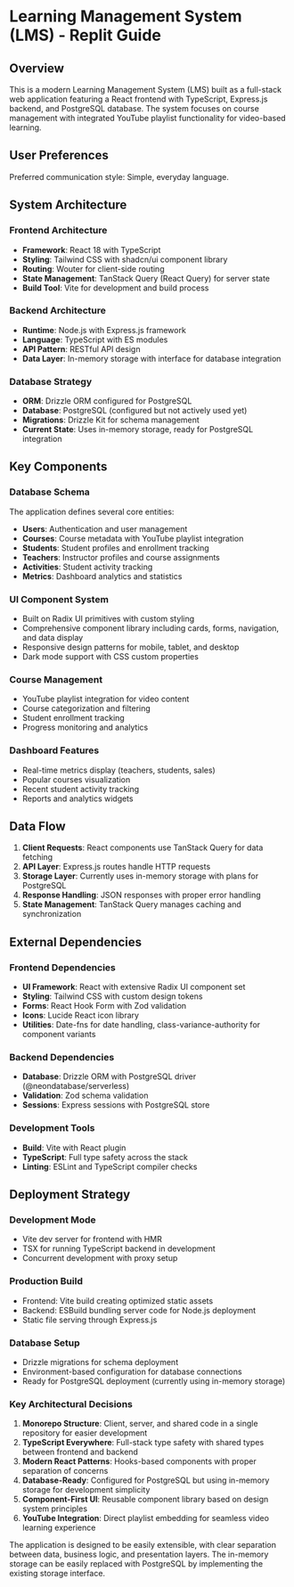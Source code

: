 # Learning Management System (LMS) - Replit Guide

## Overview

This is a modern Learning Management System (LMS) built as a full-stack web application featuring a React frontend with TypeScript, Express.js backend, and PostgreSQL database. The system focuses on course management with integrated YouTube playlist functionality for video-based learning.

## User Preferences

Preferred communication style: Simple, everyday language.

## System Architecture

### Frontend Architecture
- **Framework**: React 18 with TypeScript
- **Styling**: Tailwind CSS with shadcn/ui component library
- **Routing**: Wouter for client-side routing
- **State Management**: TanStack Query (React Query) for server state
- **Build Tool**: Vite for development and build process

### Backend Architecture
- **Runtime**: Node.js with Express.js framework
- **Language**: TypeScript with ES modules
- **API Pattern**: RESTful API design
- **Data Layer**: In-memory storage with interface for database integration

### Database Strategy
- **ORM**: Drizzle ORM configured for PostgreSQL
- **Database**: PostgreSQL (configured but not actively used yet)
- **Migrations**: Drizzle Kit for schema management
- **Current State**: Uses in-memory storage, ready for PostgreSQL integration

## Key Components

### Database Schema
The application defines several core entities:
- **Users**: Authentication and user management
- **Courses**: Course metadata with YouTube playlist integration
- **Students**: Student profiles and enrollment tracking
- **Teachers**: Instructor profiles and course assignments
- **Activities**: Student activity tracking
- **Metrics**: Dashboard analytics and statistics

### UI Component System
- Built on Radix UI primitives with custom styling
- Comprehensive component library including cards, forms, navigation, and data display
- Responsive design patterns for mobile, tablet, and desktop
- Dark mode support with CSS custom properties

### Course Management
- YouTube playlist integration for video content
- Course categorization and filtering
- Student enrollment tracking
- Progress monitoring and analytics

### Dashboard Features
- Real-time metrics display (teachers, students, sales)
- Popular courses visualization
- Recent student activity tracking
- Reports and analytics widgets

## Data Flow

1. **Client Requests**: React components use TanStack Query for data fetching
2. **API Layer**: Express.js routes handle HTTP requests
3. **Storage Layer**: Currently uses in-memory storage with plans for PostgreSQL
4. **Response Handling**: JSON responses with proper error handling
5. **State Management**: TanStack Query manages caching and synchronization

## External Dependencies

### Frontend Dependencies
- **UI Framework**: React with extensive Radix UI component set
- **Styling**: Tailwind CSS with custom design tokens
- **Forms**: React Hook Form with Zod validation
- **Icons**: Lucide React icon library
- **Utilities**: Date-fns for date handling, class-variance-authority for component variants

### Backend Dependencies
- **Database**: Drizzle ORM with PostgreSQL driver (@neondatabase/serverless)
- **Validation**: Zod schema validation
- **Sessions**: Express sessions with PostgreSQL store

### Development Tools
- **Build**: Vite with React plugin
- **TypeScript**: Full type safety across the stack
- **Linting**: ESLint and TypeScript compiler checks

## Deployment Strategy

### Development Mode
- Vite dev server for frontend with HMR
- TSX for running TypeScript backend in development
- Concurrent development with proxy setup

### Production Build
- Frontend: Vite build creating optimized static assets
- Backend: ESBuild bundling server code for Node.js deployment
- Static file serving through Express.js

### Database Setup
- Drizzle migrations for schema deployment
- Environment-based configuration for database connections
- Ready for PostgreSQL deployment (currently using in-memory storage)

### Key Architectural Decisions

1. **Monorepo Structure**: Client, server, and shared code in a single repository for easier development
2. **TypeScript Everywhere**: Full-stack type safety with shared types between frontend and backend
3. **Modern React Patterns**: Hooks-based components with proper separation of concerns
4. **Database-Ready**: Configured for PostgreSQL but using in-memory storage for development simplicity
5. **Component-First UI**: Reusable component library based on design system principles
6. **YouTube Integration**: Direct playlist embedding for seamless video learning experience

The application is designed to be easily extensible, with clear separation between data, business logic, and presentation layers. The in-memory storage can be easily replaced with PostgreSQL by implementing the existing storage interface.